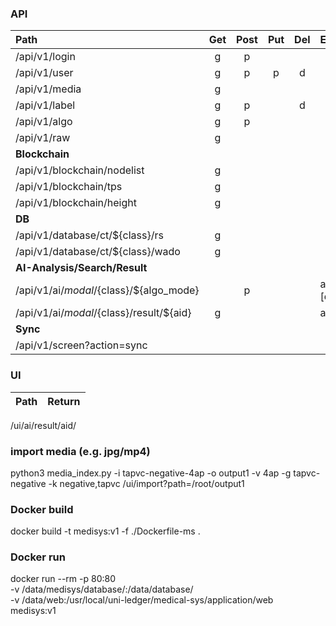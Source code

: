 ### API

| Path                                       | Get | Post | Put | Del | Example                         |  Return  |
|:-------------------------------------------|:---:|:----:|:---:|:---:|:--------------------------------|:--------:|
| /api/v1/login                              |  g  |  p   |     |     |                                 |          |
| /api/v1/user                               |  g  |  p   |  p  |  d  |                                 |          |
| /api/v1/media                              |  g  |      |     |     |                                 |          |
| /api/v1/label                              |  g  |  p   |     |  d  |                                 |          |
| /api/v1/algo                               |  g  |  p   |     |     |                                 |          |
| /api/v1/raw                                |  g  |      |     |     |                                 |          |
| **Blockchain**                             |     |      |     |     |                                 |          |
| /api/v1/blockchain/nodelist                |  g  |      |     |     |                                 |          |
| /api/v1/blockchain/tps                     |  g  |      |     |     |                                 |          |
| /api/v1/blockchain/height                  |  g  |      |     |     |                                 |          |
| **DB**                                     |     |      |     |     |                                 |          |
| /api/v1/database/ct/${class}/rs            |  g  |      |     |     |                                 |          |
| /api/v1/database/ct/${class}/wado          |  g  |      |     |     |                                 |          |
| **AI-Analysis/Search/Result**              |     |      |     |     |                                 |          |
| /api/v1/ai/${modal}/${class}/${algo_mode}  |     |  p   |     |     | ai/ct/cta/analysis_deep1 [data] | data=aid |
| /api/v1/ai/${modal}/${class}/result/${aid} |  g  |      |     |     | ai/ct/cta/result/AID            |          |
| **Sync**                                   |     |      |     |     |                                 |          |
| /api/v1/screen?action=sync                 |     |      |     |     |                                 |          |

### UI

| Path | Return |
|:-----|:-------|
/ui/ai/result/aid/

### import media (e.g. jpg/mp4)
python3 media_index.py -i tapvc-negative-4ap -o output1 -v 4ap -g tapvc-negative -k negative,tapvc
/ui/import?path=/root/output1

### Docker build
docker build -t medisys:v1 -f ./Dockerfile-ms .

### Docker run 
docker run --rm -p 80:80 \
    -v /data/medisys/database/:/data/database/ \
    -v /data/web:/usr/local/uni-ledger/medical-sys/application/web \
    medisys:v1